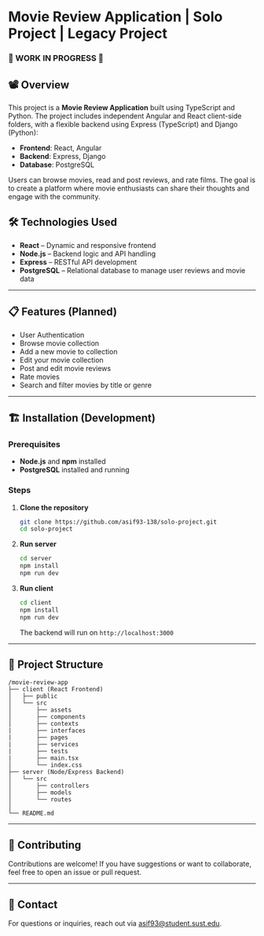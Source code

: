 # Movie Review Application | Solo Project | Legacy Project

### 🚧 WORK IN PROGRESS 🚧 

## 📽️ Overview

This project is a **Movie Review Application** built using TypeScript and Python. The project includes independent Angular and React client-side folders, with a flexible backend using Express (TypeScript) and Django (Python):

- **Frontend**: React, Angular
- **Backend**: Express, Django
- **Database**: PostgreSQL

Users can browse movies, read and post reviews, and rate films. The goal is to create a platform where movie enthusiasts can share their thoughts and engage with the community.


## 🛠️ Technologies Used

- **React** – Dynamic and responsive frontend
- **Node.js** – Backend logic and API handling
- **Express** – RESTful API development
- **PostgreSQL** – Relational database to manage user reviews and movie data

---

## 📋 Features (Planned)

- User Authentication
- Browse movie collection
- Add a new movie to collection
- Edit your movie collection
- Post and edit movie reviews
- Rate movies
- Search and filter movies by title or genre

---

## 🏗️ Installation (Development)

### Prerequisites

- **Node.js** and **npm** installed
- **PostgreSQL** installed and running

### Steps

1. **Clone the repository**

   ```bash
   git clone https://github.com/asif93-138/solo-project.git
   cd solo-project
   ```

2. **Run server**

   ```bash
   cd server
   npm install
   npm run dev
   ```

3. **Run client**

   ```bash
   cd client
   npm install
   npm run dev
   ```

   The backend will run on `http://localhost:3000`

---

## 📂 Project Structure

```
/movie-review-app
├── client (React Frontend)
│   ├── public
│   └── src
│       ├── assets
│       ├── components
│       ├── contexts
|       ├── interfaces
|       ├── pages
|       ├── services
|       ├── tests
|       ├── main.tsx
│       └── index.css
├── server (Node/Express Backend)
│   └── src
│       ├── controllers
│       ├── models
│       └── routes
│
└── README.md
```

---

## 🙌 Contributing

Contributions are welcome! If you have suggestions or want to collaborate, feel free to open an issue or pull request.

---

## 📧 Contact

For questions or inquiries, reach out via [asif93@student.sust.edu](mailto:asif93@student.sust.edu).
